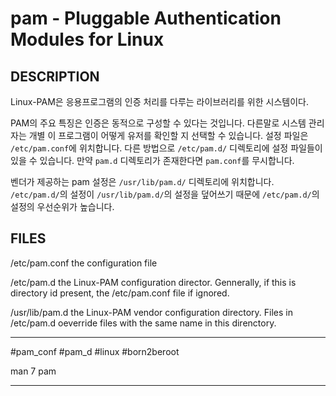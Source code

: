 # pam - Pluggable Authentication Modules for Linux

## DESCRIPTION
Linux-PAM은 응용프로그램의 인증 처리를 다루는 라이브러리를 위한 시스템이다.

PAM의 주요 특징은 인증은 동적으로 구성할 수 있다는 것입니다. 다른말로 시스템 관리자는 개별 이 프로그램이 어떻게 유저를 확인할 지 선택할 수 있습니다. 설정 파일은 `/etc/pam.conf`에 위치합니다. 다른 방법으로 `/etc/pam.d/` 디렉토리에 설정 파일들이 있을 수 있습니다. 만약 `pam.d` 디렉토리가 존재한다면 `pam.conf`를 무시합니다.

벤더가 제공하는 pam 설정은 `/usr/lib/pam.d/` 디렉토리에 위치합니다. `/etc/pam.d/`의 설정이  `/usr/lib/pam.d/`의 설정을 덮어쓰기 때문에  `/etc/pam.d/`의 설정의 우선순위가 높습니다. 


## FILES
/etc/pam.conf
	the configuration file
	
/etc/pam.d
	the Linux-PAM configuration director. Gennerally, if this is directory id present, the /etc/pam.conf file if ignored.
	
/usr/lib/pam.d
	the Linux-PAM vendor configuration directory. Files in /etc/pam.d oeverride files with the same name in this direnctory.

---
#pam_conf #pam_d #linux #born2beroot

man 7 pam

---
